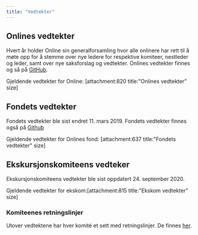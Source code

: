 ```yaml
---
title: "Vedtekter"
---
```


## Onlines vedtekter  
Hvert år holder Online sin generalforsamling hvor alle onlinere har rett til å møte opp for å stemme over nye ledere for respektive komiteer, nestleder og leder, samt over nye saksforslag og vedtekter. Onlines vedtekter finnes og så på [GitHub](https://github.com/dotkom/Onlines_Vedtekter).    

Gjeldende vedtekter for Online: [attachment:820 title:"Onlines vedtekter" size]  

## Fondets vedtekter
Fondets vedtekter ble sist endret 11. mars 2019.  Fondets vedtekter finnes også på [Github](https://github.com/dotkom/Onlines_Fond_Vedtekter)

Gjeldende vedtekter for Onlines fond: [attachment:637 title:"Fondets vedtekter" size]  

## Ekskursjonskomiteens vedteker 
Ekskursjonskomiteens vedtekter ble sist oppdatert 24. september 2020.  

Gjeldende vedtekter for ekskom:[attachment:815 title:"Ekskom vedtekter" size]  

### Komiteenes retningslinjer
Utover vedtektene har hver komité et sett med retningslinjer. De finnes [her](https://online.ntnu.no/wiki/online/info/innsikt-og-interface/retningslinjer/).